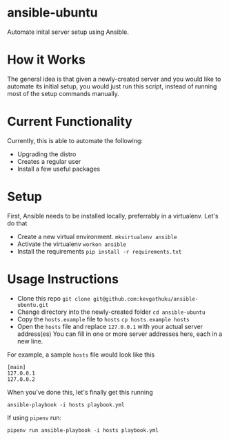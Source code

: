 # ansible-ubuntu
Automate inital server setup using Ansible.

# How it Works
The general idea is that given a newly-created server and you would like to automate its initial setup, you would just run this script, instead of running most of the setup commands manually.

# Current Functionality
Currently, this is able to automate the following:
- Upgrading the distro
- Creates a regular user
- Install a few useful packages

# Setup
First, Ansible needs to be installed locally, preferrably in a virtualenv. Let's do that

- Create a new virtual environment.
`mkvirtualenv ansible`
- Activate the virtualenv
`workon ansible`
- Install the requirements
`pip install -r requirements.txt`

# Usage Instructions

- Clone this repo
`git clone git@github.com:kevgathuku/ansible-ubuntu.git`
- Change directory into the newly-created folder
`cd ansible-ubuntu`
- Copy the `hosts.example` file to `hosts`
`cp hosts.example hosts`
- Open the `hosts` file and replace `127.0.0.1` with your actual server address(es)
You can fill in one or more server addresses here, each in a new line.

For example, a sample `hosts` file would look like this

```
[main]
127.0.0.1
127.0.0.2
```

When you've done this, let's finally get this running
```shell
ansible-playbook -i hosts playbook.yml
```

If using `pipenv` run:
```shell
pipenv run ansible-playbook -i hosts playbook.yml
```
